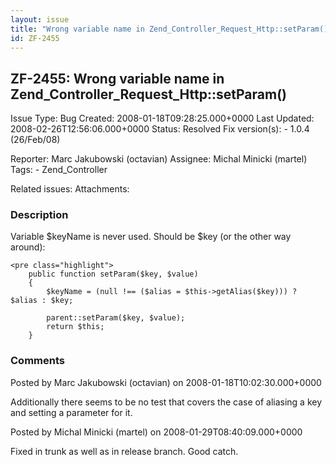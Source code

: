 ```yaml
---
layout: issue
title: "Wrong variable name in Zend_Controller_Request_Http::setParam()"
id: ZF-2455
---
```


ZF-2455: Wrong variable name in Zend\_Controller\_Request\_Http::setParam()
---------------------------------------------------------------------------

 Issue Type: Bug Created: 2008-01-18T09:28:25.000+0000 Last Updated: 2008-02-26T12:56:06.000+0000 Status: Resolved Fix version(s): - 1.0.4 (26/Feb/08)
 
 Reporter:  Marc Jakubowski (octavian)  Assignee:  Michal Minicki (martel)  Tags: - Zend\_Controller
 
 Related issues: 
 Attachments: 
### Description

Variable $keyName is never used. Should be $key (or the other way around):

 
    <pre class="highlight">
        public function setParam($key, $value)
        {
            $keyName = (null !== ($alias = $this->getAlias($key))) ? $alias : $key;
    
            parent::setParam($key, $value);
            return $this;
        }


 

 

### Comments

Posted by Marc Jakubowski (octavian) on 2008-01-18T10:02:30.000+0000

Additionally there seems to be no test that covers the case of aliasing a key and setting a parameter for it.

 

 

Posted by Michal Minicki (martel) on 2008-01-29T08:40:09.000+0000

Fixed in trunk as well as in release branch. Good catch.

 

 